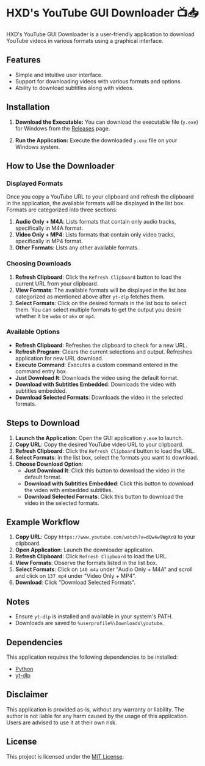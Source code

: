# HXD's YouTube GUI Downloader 📺📥

HXD's YouTube GUI Downloader is a user-friendly application to download YouTube videos in various formats using a graphical interface.

## Features

- Simple and intuitive user interface.
- Support for downloading videos with various formats and options.
- Ability to download subtitles along with videos.

## Installation

1. **Download the Executable:**   You can download the executable file (`y.exe`) for Windows from the [Releases](https://github.com/himanshuxd/HXD-yt-dlp-GUI/releases/) page.

2. **Run the Application:** Execute the downloaded `y.exe` file on your Windows system.


## How to Use the Downloader

### Displayed Formats

Once you copy a YouTube URL to your clipboard and refresh the clipboard in the application, the available formats will be displayed in the list box. Formats are categorized into three sections:

1. **Audio Only + M4A**: Lists formats that contain only audio tracks, specifically in M4A format.
2. **Video Only + MP4**: Lists formats that contain only video tracks, specifically in MP4 format.
3. **Other Formats**: Lists any other available formats.

### Choosing Downloads

1. **Refresh Clipboard**: Click the `Refresh Clipboard` button to load the current URL from your clipboard.
2. **View Formats**: The available formats will be displayed in the list box categorized as mentioned above after `yt-dlp` fetches them.
3. **Select Formats**: Click on the desired formats in the list box to select them. You can select multiple formats to get the output you desire whether it be `webm` or `mkv` or `mp4`.

### Available Options

- **Refresh Clipboard**: Refreshes the clipboard to check for a new URL.
- **Refresh Program**: Clears the current selections and output. Refreshes application for new URL download.
- **Execute Command**: Executes a custom command entered in the command entry box.
- **Just Download It**: Downloads the video using the default format.
- **Download with Subtitles Embedded**: Downloads the video with subtitles embedded.
- **Download Selected Formats**: Downloads the video in the selected formats.

## Steps to Download

1. **Launch the Application**: Open the GUI application `y.exe` to launch.
2. **Copy URL**: Copy the desired YouTube video URL to your clipboard.
3. **Refresh Clipboard**: Click the `Refresh Clipboard` button to load the URL.
4. **Select Formats**: In the list box, select the formats you want to download.
5. **Choose Download Option**:
    - **Just Download It**: Click this button to download the video in the default format.
    - **Download with Subtitles Embedded**: Click this button to download the video with embedded subtitles.
    - **Download Selected Formats**: Click this button to download the video in the selected formats.

## Example Workflow

1. **Copy URL**: Copy `https://www.youtube.com/watch?v=dQw4w9WgXcQ` to your clipboard.
2. **Open Application**: Launch the downloader application.
3. **Refresh Clipboard**: Click `Refresh Clipboard` to load the URL.
4. **View Formats**: Observe the formats listed in the list box.
5. **Select Formats**: Click on `140 m4a` under "Audio Only + M4A" and scroll and click on `137 mp4` under "Video Only + MP4".
6. **Download**: Click "Download Selected Formats".

## Notes

- Ensure `yt-dlp` is installed and available in your system's PATH.
- Downloads are saved to `%userprofile%\Downloads\youtube`.

## Dependencies

This application requires the following dependencies to be installed:

- [Python](https://www.python.org/downloads/)
- [yt-dlp](https://github.com/yt-dlp/yt-dlp) 



## Disclaimer

This application is provided as-is, without any warranty or liability. The author is not liable for any harm caused by the usage of this application. Users are advised to use it at their own risk.

## License

This project is licensed under the [MIT License](https://github.com/himanshuxd/HXD-yt-dlp-GUI/blob/main/LICENSE).
